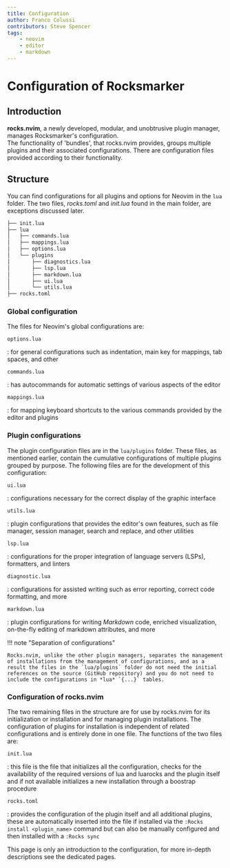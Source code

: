 ```yaml
---
title: Configuration
author: Franco Colussi
contributors: Steve Spencer
tags:
    - neovim
    - editor
    - markdown
---
```


# Configuration of Rocksmarker

## Introduction

**rocks.nvim**, a newly developed, modular, and unobtrusive plugin manager, manages Rocksmarker's configuration.  
The functionality of 'bundles', that rocks.nvim provides, groups multiple plugins and their associated configurations. There are configuration files provided according to their functionality.

## Structure

You can find configurations for all plugins and options for Neovim in the `lua` folder. The two files, *rocks.toml* and *init.lua* found in the main folder, are exceptions discussed later.

```txt
├── init.lua
├── lua
│   ├── commands.lua
│   ├── mappings.lua
│   ├── options.lua
│   └── plugins
│       ├── diagnostics.lua
│       ├── lsp.lua
│       ├── markdown.lua
│       ├── ui.lua
│       └── utils.lua
├── rocks.toml
```

### Global configuration

The files for Neovim's global configurations are:

`options.lua`

: for general configurations such as indentation, main key for mappings, tab spaces, and other

`commands.lua`

: has autocommands for automatic settings of various aspects of the editor

`mappings.lua`

: for mapping keyboard shortcuts to the various commands provided by the editor and plugins

### Plugin configurations

The plugin configuration files are in the `lua/plugins` folder. These files, as mentioned earlier, contain the cumulative configurations of multiple plugins grouped by purpose. The following files are for the development of this configuration:

`ui.lua`

: configurations necessary for the correct display of the graphic interface

`utils.lua`

: plugin configurations that provides the editor's own features, such as file manager, session manager, search and replace, and other utilities

`lsp.lua`

: configurations for the proper integration of language servers (LSPs), formatters, and linters

`diagnostic.lua`

: configurations for assisted writing such as error reporting, correct code formatting, and more

`markdown.lua`

: plugin configurations for writing *Markdown* code, enriched visualization, on-the-fly editing of markdown attributes, and more

!!! note "Separation of configurations"

    Rocks.nvim, unlike the other plugin managers, separates the management of installations from the management of configurations, and as a result the files in the `lua/plugins` folder do not need the initial references on the source (GitHub repository) and you do not need to include the configurations in *lua* `{...}` tables.

### Configuration of rocks.nvim

The two remaining files in the structure are for use by rocks.nvim for its initialization or installation and for managing plugin installations. The configuration of plugins for installation is independent of related configurations and is entirely done in one file. The functions of the two files are:

`init.lua`

: this file is the file that initializes all the configuration, checks for the availability of the required versions of lua and luarocks and the plugin itself and if not available initializes a new installation through a boostrap procedure

`rocks.toml`

: provides the configuration of the plugin itself and all additional plugins, these are automatically inserted into the file if installed via the `:Rocks install <plugin_name>` command but can also be manually configured and then installed with a `:Rocks sync`

This page is only an introduction to the configuration, for more in-depth descriptions see the dedicated pages.

